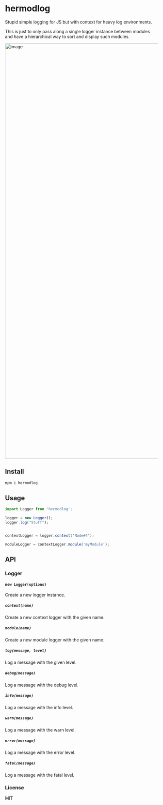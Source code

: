 # hermodlog

Stupid simple logging for JS but with context for heavy log environments.

This is just to only pass along a single logger instance between modules and have a hierarchical way to sort and display such modules.

<img width="1365" alt="image" src="https://github.com/Alex-Werner/hermodlog/assets/5849920/347d8d00-8cb1-4838-bc5d-e7434fdd019b">


## Install

```bash
npm i hermodlog
```

## Usage

```js
import Logger from 'hermodlog';

logger = new Logger();
logger.log("Stuff");


contextLogger = logger.context('Node#4');

moduleLogger = contextLogger.module('myModule');
```

## API

### Logger

#### `new Logger(options)`
Create a new logger instance.

##### `context(name)`
Create a new context logger with the given name.

##### `module(name)`
Create a new module logger with the given name.

##### `log(message, level)`
Log a message with the given level.

##### `debug(message)`
Log a message with the debug level.

##### `info(message)`
Log a message with the info level.

##### `warn(message)`
Log a message with the warn level.

##### `error(message)`
Log a message with the error level.

##### `fatal(message)`
Log a message with the fatal level.


### License

MIT
